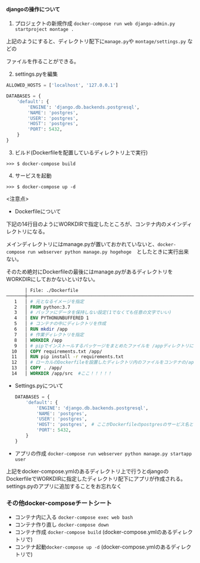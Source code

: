 #### djangoの操作について

1. プロジェクトの新規作成
```docker-compose run web django-admin.py startproject montage .```

上記のようにすると、ディレクトリ配下に```manage.py```や ```montage/settings.py``` などの

ファイルを作ることができる。

2. settings.pyを編集
```settings.py
ALLOWED_HOSTS = ['localhost', '127.0.0.1']

DATABASES = {
    'default': {
        'ENGINE': 'django.db.backends.postgresql',
        'NAME': 'postgres',
        'USER': 'postgres',
        'HOST': 'postgres',
        'PORT': 5432,
    }
}
```

3. ビルド(Dockerfileを配置しているディレクトリ上で実行)
```
>>> $ docker-compose build
```

4. サービスを起動
```
>>> $ docker-compose up -d
```

<注意点>

- Dockerfileについて

下記の14行目のようにWORKDIRで指定したところが、コンテナ内のメインディレクトリになる。

メインディレクトリにはmanage.pyが置いておかれていないと、```docker-compose run webserver python manage.py hogehoge```　としたときに実行出来ない。

そのため絶対にDockerfileの最後にはmanage.pyがあるディレクトリをWORKDIRにしておかないといけない。

```Dockerfile
       │ File: ./Dockerfile
───────┼──────────────────────────────────────────────────────────────────────────────────────────────────────────────────────────────────────────
   1   │ # 元となるイメージを指定
   2   │ FROM python:3.7
   3   │ # バッファにデータを保持しない設定(1でなくても任意の文字でいい)
   4   │ ENV PYTHONUNBUFFERED 1
   5   │ # コンテナの中にディレクトリを作成
   6   │ RUN mkdir /app
   7   │ # 作業ディレクトリを指定
   8   │ WORKDIR /app
   9   │ # pipでインストールするパッケージをまとめたファイルを /appディレクトリにコピー
  10   │ COPY requirements.txt /app/
  11   │ RUN pip install -r requirements.txt
  12   │ # ローカルのDockerfileを設置したディレクトリ内のファイルをコンテナの/appディレクトリへコピー
  13   │ COPY . /app/
  14   │ WORKDIR /app/src  #ここ！！！！！
```

- Settings.pyについて

  ```python
  DATABASES = {
      'default': {
          'ENGINE': 'django.db.backends.postgresql',
          'NAME': 'postgres',
          'USER': 'postgres',
          'HOST': 'postgres',　# ここがDockerfileのpostgresのサービス名と一致
          'PORT': 5432,
      }
  }
  ```

- アプリの作成
```docker-compose run webserver python manage.py startapp user ```

上記をdocker-compose.ymlのあるディレクトリ上で行うとdjangoのDockerfileでWORKDIRに指定したディレクトリ配下にアプリが作成される。settings.pyのアプリに追加することをお忘れなく

### その他docker-composeチートシート
- コンテナ内に入る ```docker-compose exec web bash```
- コンテナ作り直し ```docker-compose down```
- コンテナ作成 ```docker-compose build``` (docker-compose.ymlのあるディレクトリで)
- コンテナ起動```docker-compose up -d``` (docker-compose.ymlのあるディレクトリで)



